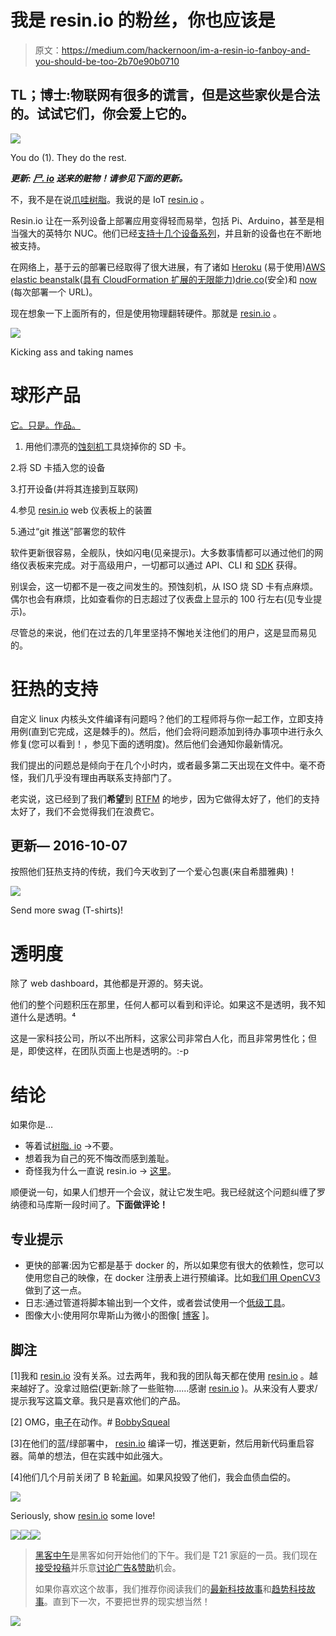 # 我是 resin.io 的粉丝，你也应该是

> 原文：<https://medium.com/hackernoon/im-a-resin-io-fanboy-and-you-should-be-too-2b70e90b0710>

## TL；博士:物联网有很多的谎言，但是这些家伙是合法的。试试它们，你会爱上它的。

![](img/6ceda1fc4437bf75996d7491e8065e7c.png)

You do (1). They do the rest.

****更新:* [*尸. io*](http://resin.io) *送来的赃物！请参见下面的更新。****

不，我不是在说[爪哇树脂](http://resin.caucho.com/)。我说的是 IoT [resin.io](http://resin.io) 。

Resin.io 让在一系列设备上部署应用变得轻而易举，包括 Pi、Arduino，甚至是相当强大的英特尔 NUC。他们已经[支持十几个设备系列](https://docs.resin.io/hardware/devices/)，并且新的设备也在不断地被支持。

在网络上，基于云的部署已经取得了很大进展，有了诸如 [Heroku](https://www.heroku.com/) (易于使用)[AWS elastic beanstalk](https://aws.amazon.com/elasticbeanstalk/)([具有 CloudFormation 扩展的无限能力](https://www.youtube.com/watch?v=e_DqV1xdf-Y))[drie.co](https://drie.co/)(安全)和 [now](https://zeit.co/now) (每次部署一个 URL)。

现在想象一下上面所有的，但是使用物理翻转硬件。那就是 [resin.io](http://resin.io) 。

![](img/9109477bec0224b7057060f314932cd5.png)

Kicking ass and taking names

# 球形产品

[它。只是。作品。](https://resin.io/how-it-works/)

1.  用他们漂亮的[蚀刻机](https://www.etcher.io/)工具烧掉你的 SD 卡。

2.将 SD 卡插入您的设备

3.打开设备(并将其连接到互联网)

4.参见 [resin.io](http://resin.io) web 仪表板上的装置

5.通过“git 推送”部署您的软件

软件更新很容易，全舰队，快如闪电(见亲提示)。大多数事情都可以通过他们的网络仪表板来完成。对于高级用户，一切都可以通过 API、CLI 和 [SDK](https://resin.io/blog/resin-io-sdks/) 获得。

别误会，这一切都不是一夜之间发生的。预蚀刻机，从 ISO 烧 SD 卡有点麻烦。偶尔也会有麻烦，比如查看你的日志超过了仪表盘上显示的 100 行左右(见专业提示)。

尽管总的来说，他们在过去的几年里坚持不懈地关注他们的用户，这是显而易见的。

# 狂热的支持

自定义 linux 内核头文件编译有问题吗？他们的工程师将与你一起工作，立即支持用例(直到它完成，这是棘手的)。然后，他们会将问题添加到待办事项中进行永久修复(您可以看到！，参见下面的透明度)。然后他们会通知你最新情况。

我们提出的问题总是倾向于在几个小时内，或者最多第二天出现在文件中。毫不奇怪，我们几乎没有理由再联系支持部门了。

老实说，这已经到了我们**希望**到 [RTFM](http://www.catb.org/jargon/html/R/RTFM.html) 的地步，因为它做得太好了，他们的支持太好了，我们不会觉得我们在浪费它。

## 更新— 2016-10-07

按照他们狂热支持的传统，我们今天收到了一个爱心包裹(来自希腊雅典)！

![](img/79e96761cefd632959b822fa544147b9.png)

Send more swag (T-shirts)!

# 透明度

除了 web dashboard，其他都是开源的。努夫说。

他们的整个问题积压在那里，任何人都可以看到和评论。如果这不是透明，我不知道什么是透明。⁴

这是一家科技公司，所以不出所料，这家公司非常白人化，而且非常男性化；但是，即使这样，在团队页面上也是透明的。:-p

# 结论

如果你是…

*   等着试[树脂. io](http://resin.io) →不要。
*   想着我为自己的死不悔改而感到羞耻。
*   奇怪我为什么一直说 resin.io → [这里](https://www.youtube.com/watch?v=XK6_CH1cH3M&t=0m30s)。

顺便说一句，如果人们想开一个会议，就让它发生吧。我已经就这个问题纠缠了罗纳德和马库斯一段时间了。**下面做评论！**

## 专业提示

*   更快的部署:因为它都是基于 docker 的，所以如果您有很大的依赖性，您可以使用您自己的映像，在 docker 注册表上进行预编译。比如[我们用 OpenCV3](https://github.com/biobright/resin-raspberrypi3-opencv3) 做到了这一点。
*   日志:通过管道将脚本输出到一个文件，或者尝试使用一个[低级工具](https://github.com/resin-io/resin-device-logs)。
*   图像大小:使用阿尔卑斯山为微小的图像[ [博客](https://resin.io/blog/brand-new-distro-for-resin-base-images/) ]。

## 脚注

[1]我和 [resin.io](http://resin.io) 没有关系。过去两年，我和我的团队每天都在使用 [resin.io](http://resin.io) 。越来越好了。没拿过赔偿(更新:除了一些赃物……感谢 [resin.io](http://resin.io) )。从来没有人要求/提示我写这篇文章。我只是喜欢他们的产品。

[2] OMG，[电子](http://electron.atom.io/)在动作。# [BobbySqueal](https://www.youtube.com/watch?v=dswOcb7pn6g)

[3]在他们的蓝/绿部署中， [resin.io](http://resin.io) 编译一切，推送更新，然后用新代码重启容器。简单的想法，但在实践中如此强大。

[4]他们几个月前关闭了 B 轮[新闻](http://www.geekwire.com/2016/resin-io-seattle-devops-vendor-scores-9m-funding/)。如果风投毁了他们，我会血债血偿的。

![](img/dc8d95c431d976edc6986b72f4e8a381.png)

Seriously, show [resin.io](http://resin.io) some love!

[![](img/50ef4044ecd4e250b5d50f368b775d38.png)](http://bit.ly/HackernoonFB)[![](img/979d9a46439d5aebbdcdca574e21dc81.png)](https://goo.gl/k7XYbx)[![](img/2930ba6bd2c12218fdbbf7e02c8746ff.png)](https://goo.gl/4ofytp)

> [黑客中午](http://bit.ly/Hackernoon)是黑客如何开始他们的下午。我们是 T21 家庭的一员。我们现在[接受投稿](http://bit.ly/hackernoonsubmission)并乐意[讨论广告&赞助](mailto:partners@amipublications.com)机会。
> 
> 如果你喜欢这个故事，我们推荐你阅读我们的[最新科技故事](http://bit.ly/hackernoonlatestt)和[趋势科技故事](https://hackernoon.com/trending)。直到下一次，不要把世界的现实想当然！

[![](img/be0ca55ba73a573dce11effb2ee80d56.png)](https://goo.gl/Ahtev1)
